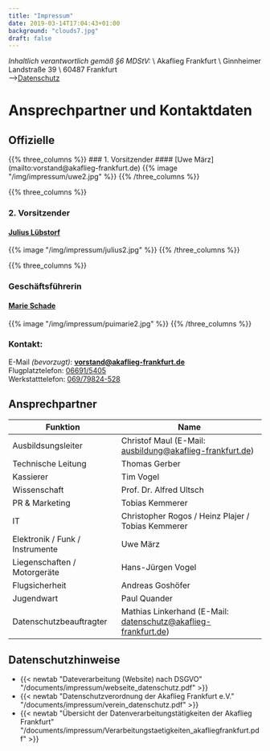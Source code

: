 ```yaml
---
title: "Impressum"
date: 2019-03-14T17:04:43+01:00
background: "clouds7.jpg"
draft: false
---
```

_Inhaltlich verantwortlich gemäß §6 MDStV:_ \\
Akaflieg Frankfurt \\
Ginnheimer Landstraße 39 \\
60487 Frankfurt
<br>-->[Datenschutz](#Datenschutz)

# Ansprechpartner und Kontaktdaten

## Offizielle

<div class="row">
{{% three_columns %}}
### 1. Vorsitzender
#### [Uwe März](mailto:vorstand@akaflieg-frankfurt.de)
{{% image  "/img/impressum/uwe2.jpg" %}}
{{% /three_columns %}}

{{% three_columns %}}
### 2. Vorsitzender
#### [Julius Lübstorf](mailto:vorstand@akaflieg-frankfurt.de)
{{% image  "/img/impressum/julius2.jpg" %}}
{{% /three_columns %}}

{{% three_columns %}}
### Geschäftsführerin
#### [Marie Schade](mailto:vorstand@akaflieg-frankfurt.de)
{{% image  "/img/impressum/puimarie2.jpg" %}}
{{% /three_columns %}}
</div>

### Kontakt:
E-Mail *(bevorzugt)*: **[vorstand@akaflieg-frankfurt.de](mailto:vorstand@akaflieg-frankfurt.de)**
<br>Flugplatztelefon: [06691/5405](tel:+4966915405)
<br>Werkstatttelefon: [069/79824-528](tel:+496979824528)

## Ansprechpartner
**Funktion** | **Name**
---- | ----
Ausbildsungsleiter | Christof Maul (E-Mail: [ausbildung@akaflieg-frankfurt.de](mailto:ausbildung@akaflieg-frankfurt.de))
Technische Leitung | Thomas Gerber
Kassierer | Tim Vogel
Wissenschaft | Prof. Dr. Alfred Ultsch
PR & Marketing | Tobias Kemmerer
IT | Christopher Rogos / Heinz Plajer / Tobias Kemmerer
Elektronik / Funk / Instrumente | Uwe März
Liegenschaften / Motorgeräte | Hans-Jürgen Vogel
Flugsicherheit |  Andreas Goshöfer
Jugendwart | Paul Quander
Datenschutzbeauftragter | Mathias Linkerhand (E-Mail: [datenschutz@akaflieg-frankfurt.de](mailto:datenschutz@akaflieg-frankfurt.de))

<a name="Datenschutz"></a>
## Datenschutzhinweise
- {{< newtab "Dateverarbeitung (Website) nach DSGVO" "/documents/impressum/webseite_datenschutz.pdf" >}}
- {{< newtab "Datenschutzverordnung der Akaflieg Frankfurt e.V." "/documents/impressum/verein_datenschutz.pdf" >}}
- {{< newtab "Übersicht der Datenverarbeitungstätigkeiten der Akaflieg Frankfurt" "/documents/impressum/Verarbeitungstaetigkeiten_akafliegfrankfurt.pdf" >}}
